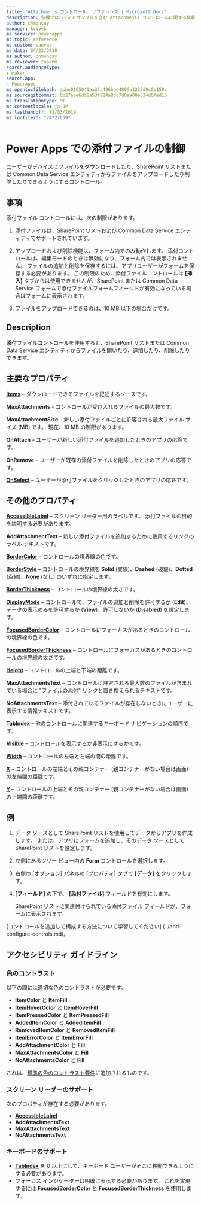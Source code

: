 ```yaml
---
title: 'Attachments コントロール: リファレンス | Microsoft Docs'
description: 各種プロパティとサンプルを含む Attachments コントロールに関する情報
author: chmoncay
manager: kvivek
ms.service: powerapps
ms.topic: reference
ms.custom: canvas
ms.date: 04/23/2018
ms.author: chmoncay
ms.reviewer: tapanm
search.audienceType:
- maker
search.app:
- PowerApps
ms.openlocfilehash: abbe0165041aa3fa496bae480fa1235d9c0b159c
ms.sourcegitcommit: 6b27eae6dd8a53f224a8dc7d0aa00e334d6fed15
ms.translationtype: MT
ms.contentlocale: ja-JP
ms.lasthandoff: 12/03/2019
ms.locfileid: "74727659"
---
```

# <a name="attachments-control-in-power-apps"></a>Power Apps での添付ファイルの制御
ユーザーがデバイスにファイルをダウンロードしたり、SharePoint リストまたは Common Data Service エンティティからファイルをアップロードしたり削除したりできるようにするコントロール。

## <a name="limitations"></a>事項
添付ファイル コントロールには、次の制限があります。
1. 添付ファイルは、SharePoint リストおよび Common Data Service エンティティでサポートされています。

1. アップロードおよび削除機能は、フォーム内でのみ動作します。 添付コントロールは、編集モードのときは無効になり、フォーム内では表示されません。 ファイルの追加と削除を保存するには、アプリユーザーがフォームを保存する必要があります。 この制限のため、添付ファイルコントロールは **[挿入]** タブからは使用できませんが、SharePoint または Common Data Service フォームで添付ファイルフォームフィールドが有効になっている場合はフォームに表示されます。

1. ファイルをアップロードできるのは、10 MB 以下の場合だけです。  

## <a name="description"></a>Description
**添付**ファイルコントロールを使用すると、SharePoint リストまたは Common Data Service エンティティからファイルを開いたり、追加したり、削除したりできます。

## <a name="key-properties"></a>主要なプロパティ
**[Items](properties-core.md)** – ダウンロードできるファイルを記述するソースです。

**MaxAttachments** - コントロールが受け入れるファイルの最大数です。

**MaxAttachmentSize** – 新しい添付ファイルごとに許容される最大ファイル サイズ (MB) です。  現在、10 MB の制限があります。

**OnAttach** – ユーザーが新しい添付ファイルを追加したときのアプリの応答です。

**OnRemove** – ユーザーが既存の添付ファイルを削除したときのアプリの応答です。

**[OnSelect](properties-core.md)** – ユーザーが添付ファイルをクリックしたときのアプリの応答です。

## <a name="additional-properties"></a>その他のプロパティ
**[AccessibleLabel](properties-accessibility.md)** – スクリーン リーダー用のラベルです。 添付ファイルの目的を説明する必要があります。

**AddAttachmentText** – 新しい添付ファイルを追加するために使用するリンクのラベル テキストです。

**[BorderColor](properties-color-border.md)** – コントロールの境界線の色です。

**[BorderStyle](properties-color-border.md)** – コントロールの境界線を **Solid** (実線)、**Dashed** (破線)、**Dotted** (点線)、**None** (なし) のいずれに指定します。

**[BorderThickness](properties-color-border.md)** – コントロールの境界線の太さです。

**[DisplayMode](properties-core.md)** – コントロールで、ファイルの追加と削除を許可するか (**Edit**)、データの表示のみを許可するか (**View**)、許可しないか (**Disabled**) を設定します。

**[FocusedBorderColor](properties-color-border.md)** – コントロールにフォーカスがあるときのコントロールの境界線の色です。

**[FocusedBorderThickness](properties-color-border.md)** – コントロールにフォーカスがあるときのコントロールの境界線の太さです。

**[Height](properties-size-location.md)** – コントロールの上端と下端の距離です。

**MaxAttachmentsText** – コントロールに許容される最大数のファイルが含まれている場合に "ファイルの添付" リンクと置き換えられるテキストです。

**NoAttachmentsText** – 添付されているファイルが存在しないときにユーザーに表示する情報テキストです。

**[TabIndex](properties-accessibility.md)** – 他のコントロールに関連するキーボード ナビゲーションの順序です。

**[Visible](properties-core.md)** – コントロールを表示するか非表示にするかです。

**[Width](properties-size-location.md)** – コントロールの左端と右端の間の距離です。

**[X](properties-size-location.md)** – コントロールの左端とその親コンテナー (親コンテナーがない場合は画面) の左端間の距離です。

**[Y](properties-size-location.md)** – コントロールの上端とその親コンテナー (親コンテナーがない場合は画面) の上端間の距離です。


## <a name="example"></a>例
1. データ ソースとして SharePoint リストを使用してデータからアプリを作成します。 または、アプリにフォームを追加し、そのデータ ソースとして SharePoint リストを設定します。

2. 左側にあるツリー ビュー内の **Form** コントロールを選択します。

3. 右側の [オプション] パネルの [プロパティ] タブで **[データ]** をクリックします。

4. **[フィールド]** の下で、 **[添付ファイル]** フィールドを有効にします。

    SharePoint リストに関連付けられている添付ファイル フィールドが、フォームに表示されます。

[コントロールを追加して構成する方法について学習してください].(../add-configure-controls.md)。


## <a name="accessibility-guidelines"></a>アクセシビリティ ガイドライン
### <a name="color-contrast"></a>色のコントラスト
以下の間には適切な色のコントラストが必要です。
* **ItemColor** と **ItemFill**
* **ItemHoverColor** と **ItemHoverFill**
* **ItemPressedColor** と **ItemPressedFill**
* **AddedItemColor** と **AddedItemFill**
* **RemovedItemColor** と **RemovedItemFill**
* **ItemErrorColor** と **ItemErrorFill**
* **AddAttachmentColor** と **Fill**
* **MaxAttachmentsColor** と **Fill**
* **NoAttachmentsColor** と **Fill**

これは、[標準の色のコントラスト要件](../accessible-apps-color.md)に追加されるものです。

### <a name="screen-reader-support"></a>スクリーン リーダーのサポート
次のプロパティが存在する必要があります。
* **[AccessibleLabel](properties-accessibility.md)**
* **AddAttachmentsText**
* **MaxAttachmentsText**
* **NoAttachmentsText**

### <a name="keyboard-support"></a>キーボードのサポート
* **[TabIndex](properties-accessibility.md)** を 0 以上にして、キーボード ユーザーがそこに移動できるようにする必要があります。
* フォーカス インジケーターは明確に表示する必要があります。 これを実現するには **[FocusedBorderColor](properties-color-border.md)** と **[FocusedBorderThickness](properties-color-border.md)** を使用します。
